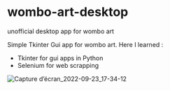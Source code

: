 # wombo-art-desktop
unofficial desktop app for wombo art


Simple Tkinter Gui app for wombo art.
Here I learned :
  - Tkinter for gui apps in Python
  - Selenium for web scrapping 



![Capture d’écran_2022-09-23_17-34-12](https://user-images.githubusercontent.com/90383672/192226247-aa934107-aa6e-4330-90d9-438686d0a69e.png)

